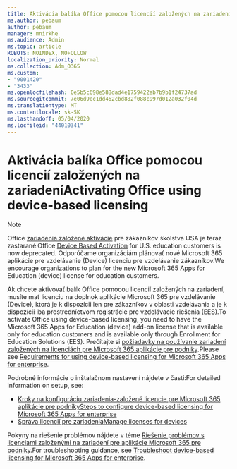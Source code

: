 ```yaml
---
title: Aktivácia balíka Office pomocou licencií založených na zariadení
ms.author: pebaum
author: pebaum
manager: mnirkhe
ms.audience: Admin
ms.topic: article
ROBOTS: NOINDEX, NOFOLLOW
localization_priority: Normal
ms.collection: Adm_O365
ms.custom:
- "9001420"
- "3433"
ms.openlocfilehash: 0e5b5c698e588dad4e1759422ab7b9b1f24737ad
ms.sourcegitcommit: 7e06d9ec1dd462cbd882f088c997d012a032f04d
ms.translationtype: MT
ms.contentlocale: sk-SK
ms.lasthandoff: 05/04/2020
ms.locfileid: "44010341"
---
```

# <a name="activating-office-using-device-based-licensing"></a><span data-ttu-id="5c6ac-102">Aktivácia balíka Office pomocou licencií založených na zariadení</span><span class="sxs-lookup"><span data-stu-id="5c6ac-102">Activating Office using device-based licensing</span></span>

> [!NOTE]
> <span data-ttu-id="5c6ac-103">Office [zariadenia založené aktivácie](https://aka.ms/officedba) pre zákazníkov školstva USA je teraz zastarané.</span><span class="sxs-lookup"><span data-stu-id="5c6ac-103">Office [Device Based Activation](https://aka.ms/officedba) for U.S. education customers is now deprecated.</span></span> <span data-ttu-id="5c6ac-104">Odporúčame organizáciám plánovať nové Microsoft 365 aplikácie pre vzdelávanie (Device) licenciu pre vzdelávanie zákazníkov.</span><span class="sxs-lookup"><span data-stu-id="5c6ac-104">We encourage organizations to plan for the new Microsoft 365 Apps for Education (device) license for education customers.</span></span>

<span data-ttu-id="5c6ac-105">Ak chcete aktivovať balík Office pomocou licencií založených na zariadení, musíte mať licenciu na doplnok aplikácie Microsoft 365 pre vzdelávanie (Device), ktorá je k dispozícii len pre zákazníkov v oblasti vzdelávania a je k dispozícii iba prostredníctvom registrácie pre vzdelávacie riešenia (EES).</span><span class="sxs-lookup"><span data-stu-id="5c6ac-105">To activate Office using device-based licensing, you need to have the Microsoft 365 Apps for Education (device) add-on license that is available only for education customers and is available only through Enrollment for Education Solutions (EES).</span></span> <span data-ttu-id="5c6ac-106">Prečítajte si [požiadavky na používanie zariadení založených na licenciách pre Microsoft 365 aplikácie pre podniky](https://docs.microsoft.com/deployoffice/device-based-licensing#requirements-for-using-device-based-licensing-for-microsoft-365-apps-for-enterprise).</span><span class="sxs-lookup"><span data-stu-id="5c6ac-106">Please see [Requirements for using device-based licensing for Microsoft 365 Apps for enterprise](https://docs.microsoft.com/deployoffice/device-based-licensing#requirements-for-using-device-based-licensing-for-microsoft-365-apps-for-enterprise).</span></span>


<span data-ttu-id="5c6ac-107">Podrobné informácie o inštalačnom nastavení nájdete v časti:</span><span class="sxs-lookup"><span data-stu-id="5c6ac-107">For detailed information on setup, see:</span></span>

- [<span data-ttu-id="5c6ac-108">Kroky na konfiguráciu zariadenia-založené licencie pre Microsoft 365 aplikácie pre podniky</span><span class="sxs-lookup"><span data-stu-id="5c6ac-108">Steps to configure device-based licensing for Microsoft 365 Apps for enterprise</span></span>](https://docs.microsoft.com/deployoffice/device-based-licensing#steps-to-configure-device-based-licensing-for-microsoft-365-apps-for-enterprise)
- [<span data-ttu-id="5c6ac-109">Správa licencií pre zariadenia</span><span class="sxs-lookup"><span data-stu-id="5c6ac-109">Manage licenses for devices</span></span>](https://docs.microsoft.com/Office365/Admin/misc/manage-licenses-for-devices)

<span data-ttu-id="5c6ac-110">Pokyny na riešenie problémov nájdete v téme [Riešenie problémov s licenciami založenými na zariadení pre aplikácie Microsoft 365 pre podniky](https://docs.microsoft.com/deployoffice/device-based-licensing#troubleshoot-device-based-licensing-for-microsoft-365-apps-for-enterprise).</span><span class="sxs-lookup"><span data-stu-id="5c6ac-110">For troubleshooting guidance, see [Troubleshoot device-based licensing for Microsoft 365 Apps for enterprise](https://docs.microsoft.com/deployoffice/device-based-licensing#troubleshoot-device-based-licensing-for-microsoft-365-apps-for-enterprise).</span></span>
